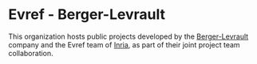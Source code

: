 # Evref - Berger-Levrault

This organization hosts public projects developed by the [Berger-Levrault](https://www.berger-levrault.com/) company and the Evref team of [Inria](https://www.inria.fr), as part of their joint project team collaboration.
